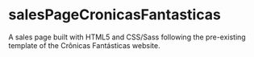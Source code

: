 # salesPageCronicasFantasticas
A sales page built with HTML5 and CSS/Sass following the pre-existing template of the Crônicas Fantásticas website.
